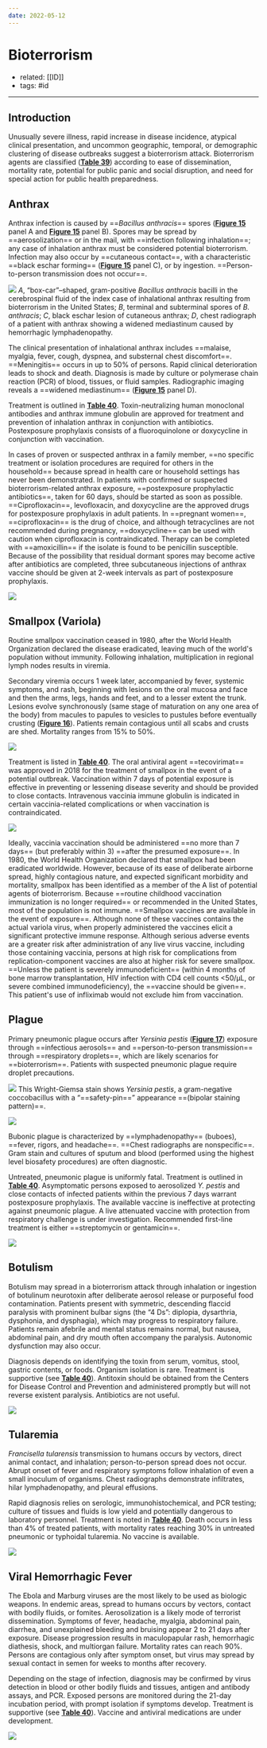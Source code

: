 ```yaml
---
date: 2022-05-12
---
```


# Bioterrorism

- related: [[ID]]
- tags: #id
---

## Introduction

Unusually severe illness, rapid increase in disease incidence, atypical clinical presentation, and uncommon geographic, temporal, or demographic clustering of disease outbreaks suggest a bioterrorism attack. Bioterrorism agents are classified (**[Table 39](https://mksap18.acponline.org/app/topics/id/tables/mk18_b_id_t39)**) according to ease of dissemination, mortality rate, potential for public panic and social disruption, and need for special action for public health preparedness.

## Anthrax

<!-- Anthrax stain, spread, sx b:107194355750-->

Anthrax infection is caused by ==_Bacillus anthracis_== spores (**[Figure 15](https://mksap18.acponline.org/app/topics/id/figures/mk18_b_id_f15)** panel A and **[Figure 15](https://mksap18.acponline.org/app/topics/id/figures/mk18_b_id_f15)** panel B). Spores may be spread by ==aerosolization== or in the mail, with ==infection following inhalation==; any case of inhalation anthrax must be considered potential bioterrorism. Infection may also occur by ==cutaneous contact==, with a characteristic ==black eschar forming== (**[Figure 15](https://mksap18.acponline.org/app/topics/id/figures/mk18_b_id_f15)** panel C), or by ingestion. ==Person-to-person transmission does not occur==.

![](https://photos.thisispiggy.com/file/wikiFiles/20220515100514.png)
_A_, “box-car”–shaped, gram-positive _Bacillus anthracis_ bacilli in the cerebrospinal fluid of the index case of inhalational anthrax resulting from bioterrorism in the United States; _B_, terminal and subterminal spores of _B. anthracis_; _C_, black eschar lesion of cutaneous anthrax; _D_, chest radiograph of a patient with anthrax showing a widened mediastinum caused by hemorrhagic lymphadenopathy.

The clinical presentation of inhalational anthrax includes ==malaise, myalgia, fever, cough, dyspnea, and substernal chest discomfort==. ==Meningitis== occurs in up to 50% of persons. Rapid clinical deterioration leads to shock and death. Diagnosis is made by culture or polymerase chain reaction (PCR) of blood, tissues, or fluid samples. Radiographic imaging reveals a ==widened mediastinum== (**[Figure 15](https://mksap18.acponline.org/app/topics/id/figures/mk18_b_id_f15)** panel D).

<!-- anthrax treatment, post exposure ppx -->

Treatment is outlined in **[Table 40](https://mksap18.acponline.org/app/topics/id/tables/mk18_b_id_t40)**. Toxin-neutralizing human monoclonal antibodies and anthrax immune globulin are approved for treatment and prevention of inhalation anthrax in conjunction with antibiotics. Postexposure prophylaxis consists of a fluoroquinolone or doxycycline in conjunction with vaccination.

In cases of proven or suspected anthrax in a family member, ==no specific treatment or isolation procedures are required for others in the household== because spread in health care or household settings has never been demonstrated. In patients with confirmed or suspected bioterrorism-related anthrax exposure, ==postexposure prophylactic antibiotics==, taken for 60 days, should be started as soon as possible. ==Ciprofloxacin==, levofloxacin, and doxycycline are the approved drugs for postexposure prophylaxis in adult patients. In ==pregnant women==, ==ciprofloxacin== is the drug of choice, and although tetracyclines are not recommended during pregnancy, ==doxycycline== can be used with caution when ciprofloxacin is contraindicated. Therapy can be completed with ==amoxicillin== if the isolate is found to be penicillin susceptible. Because of the possibility that residual dormant spores may become active after antibiotics are completed, three subcutaneous injections of anthrax vaccine should be given at 2-week intervals as part of postexposure prophylaxis.

![](https://photos.thisispiggy.com/file/wikiFiles/20220515100349.png)

## Smallpox (Variola)

<!-- smallpox sx, treatment b:352455547081-->

Routine smallpox vaccination ceased in 1980, after the World Health Organization declared the disease eradicated, leaving much of the world's population without immunity. Following inhalation, multiplication in regional lymph nodes results in viremia.

Secondary viremia occurs 1 week later, accompanied by fever, systemic symptoms, and rash, beginning with lesions on the oral mucosa and face and then the arms, legs, hands and feet, and to a lesser extent the trunk. Lesions evolve synchronously (same stage of maturation on any one area of the body) from macules to papules to vesicles to pustules before eventually crusting (**[Figure 16](https://mksap18.acponline.org/app/topics/id/figures/mk18_b_id_f16)**). Patients remain contagious until all scabs and crusts are shed. Mortality ranges from 15% to 50%.

![](https://photos.thisispiggy.com/file/wikiFiles/20220515100702.png)

Treatment is listed in **[Table 40](https://mksap18.acponline.org/app/topics/id/tables/mk18_b_id_t40)**. The oral antiviral agent ==tecovirimat== was approved in 2018 for the treatment of smallpox in the event of a potential outbreak. Vaccination within 7 days of potential exposure is effective in preventing or lessening disease severity and should be provided to close contacts. Intravenous vaccinia immune globulin is indicated in certain vaccinia-related complications or when vaccination is contraindicated.

![](https://photos.thisispiggy.com/file/wikiFiles/20220515100349.png)

<!-- smallpox ppx -->

Ideally, vaccinia vaccination should be administered ==no more than 7 days== (but preferably within 3) ==after the presumed exposure==. In 1980, the World Health Organization declared that smallpox had been eradicated worldwide. However, because of its ease of deliberate airborne spread, highly contagious nature, and expected significant morbidity and mortality, smallpox has been identified as a member of the A list of potential agents of bioterrorism. Because ==routine childhood vaccination immunization is no longer required== or recommended in the United States, most of the population is not immune. ==Smallpox vaccines are available in the event of exposure==. Although none of these vaccines contains the actual variola virus, when properly administered the vaccines elicit a significant protective immune response. Although serious adverse events are a greater risk after administration of any live virus vaccine, including those containing vaccinia, persons at high risk for complications from replication-component vaccines are also at higher risk for severe smallpox. ==Unless the patient is severely immunodeficient== (within 4 months of bone marrow transplantation, HIV infection with CD4 cell counts <50/µL, or severe combined immunodeficiency), the ==vaccine should be given==. This patient's use of infliximab would not exclude him from vaccination.

## Plague

<!-- Pneumonic plague stain, sx, rx b:608166042159-->

Primary pneumonic plague occurs after _Yersinia pestis_ (**[Figure 17](https://mksap18.acponline.org/app/topics/id/figures/mk18_b_id_f17)**) exposure through ==infectious aerosols== and ==person-to-person transmission== through ==respiratory droplets==, which are likely scenarios for ==bioterrorism==. Patients with suspected pneumonic plague require droplet precautions.

![](https://photos.thisispiggy.com/file/wikiFiles/20220515100322.png)
This Wright-Giemsa stain shows _Yersinia pestis_, a gram-negative coccobacillus with a “==safety-pin==” appearance ==(bipolar staining pattern)==.

![](https://photos.thisispiggy.com/file/wikiFiles/20220515101608.png)

Bubonic plague is characterized by ==lymphadenopathy== (buboes), ==fever, rigors, and headache==. ==Chest radiographs are nonspecific==. Gram stain and cultures of sputum and blood (performed using the highest level biosafety procedures) are often diagnostic.

Untreated, pneumonic plague is uniformly fatal. Treatment is outlined in **[Table 40](https://mksap18.acponline.org/app/topics/id/tables/mk18_b_id_t40)**. Asymptomatic persons exposed to aerosolized _Y. pestis_ and close contacts of infected patients within the previous 7 days warrant postexposure prophylaxis. The available vaccine is ineffective at protecting against pneumonic plague. A live attenuated vaccine with protection from respiratory challenge is under investigation. Recommended first-line treatment is either ==streptomycin or gentamicin==.

![](https://photos.thisispiggy.com/file/wikiFiles/20220515100349.png)

## Botulism

<!-- ignore -->

Botulism may spread in a bioterrorism attack through inhalation or ingestion of botulinum neurotoxin after deliberate aerosol release or purposeful food contamination. Patients present with symmetric, descending flaccid paralysis with prominent bulbar signs (the “4 Ds”: diplopia, dysarthria, dysphonia, and dysphagia), which may progress to respiratory failure. Patients remain afebrile and mental status remains normal, but nausea, abdominal pain, and dry mouth often accompany the paralysis. Autonomic dysfunction may also occur.

Diagnosis depends on identifying the toxin from serum, vomitus, stool, gastric contents, or foods. Organism isolation is rare. Treatment is supportive (see **[Table 40](https://mksap18.acponline.org/app/topics/id/tables/mk18_b_id_t40)**). Antitoxin should be obtained from the Centers for Disease Control and Prevention and administered promptly but will not reverse existent paralysis. Antibiotics are not useful.

![](https://photos.thisispiggy.com/file/wikiFiles/20220515100349.png)

## Tularemia

_Francisella tularensis_ transmission to humans occurs by vectors, direct animal contact, and inhalation; person-to-person spread does not occur. Abrupt onset of fever and respiratory symptoms follow inhalation of even a small inoculum of organisms. Chest radiographs demonstrate infiltrates, hilar lymphadenopathy, and pleural effusions.

Rapid diagnosis relies on serologic, immunohistochemical, and PCR testing; culture of tissues and fluids is low yield and potentially dangerous to laboratory personnel. Treatment is noted in **[Table 40](https://mksap18.acponline.org/app/topics/id/tables/mk18_b_id_t40)**. Death occurs in less than 4% of treated patients, with mortality rates reaching 30% in untreated pneumonic or typhoidal tularemia. No vaccine is available.

![](https://photos.thisispiggy.com/file/wikiFiles/20220515100349.png)

## Viral Hemorrhagic Fever

The Ebola and Marburg viruses are the most likely to be used as biologic weapons. In endemic areas, spread to humans occurs by vectors, contact with bodily fluids, or fomites. Aerosolization is a likely mode of terrorist dissemination. Symptoms of fever, headache, myalgia, abdominal pain, diarrhea, and unexplained bleeding and bruising appear 2 to 21 days after exposure. Disease progression results in maculopapular rash, hemorrhagic diathesis, shock, and multiorgan failure. Mortality rates can reach 90%. Persons are contagious only after symptom onset, but virus may spread by sexual contact in semen for weeks to months after recovery.

Depending on the stage of infection, diagnosis may be confirmed by virus detection in blood or other bodily fluids and tissues, antigen and antibody assays, and PCR. Exposed persons are monitored during the 21-day incubation period, with prompt isolation if symptoms develop. Treatment is supportive (see **[Table 40](https://mksap18.acponline.org/app/topics/id/tables/mk18_b_id_t40)**). Vaccine and antiviral medications are under development.

![](https://photos.thisispiggy.com/file/wikiFiles/20220515100349.png)
